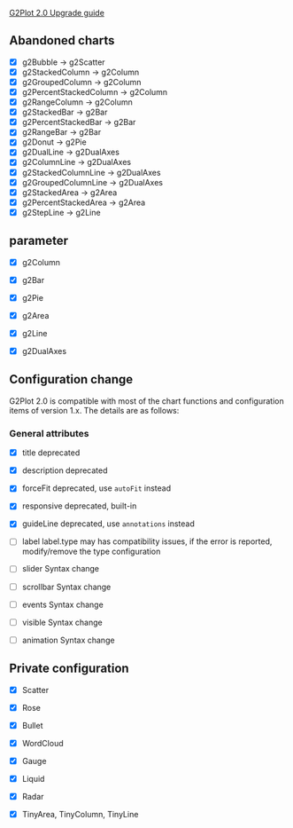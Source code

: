 
[G2Plot 2.0 Upgrade guide](https://g2plot.antv.vision/en/docs/manual/upgrade/)


## Abandoned charts

- [x] g2Bubble                 ->  g2Scatter
- [x] g2StackedColumn          ->  g2Column
- [x] g2GroupedColumn          ->  g2Column
- [x] g2PercentStackedColumn   ->  g2Column
- [x] g2RangeColumn            ->  g2Column
- [x] g2StackedBar             ->  g2Bar
- [x] g2PercentStackedBar      ->  g2Bar
- [x] g2RangeBar               ->  g2Bar
- [x] g2Donut                  ->  g2Pie
- [x] g2DualLine               ->  g2DualAxes
- [x] g2ColumnLine             ->  g2DualAxes
- [x] g2StackedColumnLine      ->  g2DualAxes
- [x] g2GroupedColumnLine      ->  g2DualAxes
- [x] g2StackedArea            ->  g2Area
- [x] g2PercentStackedArea     ->  g2Area
- [x] g2StepLine               ->  g2Line

## parameter

- [x] g2Column
- [x] g2Bar
- [x] g2Pie
- [x] g2Area
- [x] g2Line
- [x] g2DualAxes


## Configuration change

G2Plot 2.0 is compatible with most of the chart functions and configuration items of version 1.x. The details are as follows:

### General attributes

- [x] title        deprecated
- [x] description  deprecated
- [x] forceFit     deprecated, use `autoFit` instead
- [x] responsive   deprecated, built-in
- [x] guideLine    deprecated, use `annotations` instead
- [ ] label	       label.type may has compatibility issues, if the error is reported, modify/remove the type configuration
- [ ] slider	     Syntax change
- [ ] scrollbar	   Syntax change
- [ ] events	     Syntax change
- [ ] visible   	 Syntax change
- [ ] animation	   Syntax change


## Private configuration

- [x] Scatter
- [x] Rose
- [x] Bullet
- [x] WordCloud
- [x] Gauge
- [x] Liquid
- [x] Radar
- [x] TinyArea, TinyColumn, TinyLine






